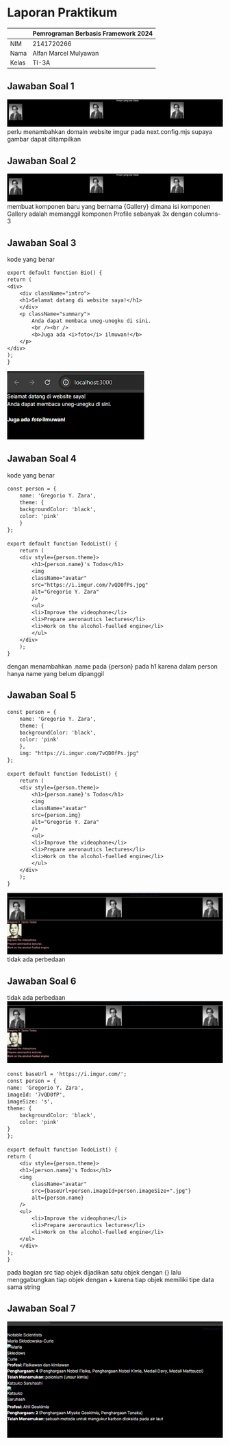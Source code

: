 # Laporan Praktikum
|  | Pemrograman Berbasis Framework 2024 |
| ----------- | --------- |
| NIM | 2141720266 |
| Nama | Alfan Marcel Mulyawan |
| Kelas | TI-3A |

## Jawaban Soal 1
![round](assets\01.png)
perlu menambahkan domain website imgur pada next.config.mjs supaya gambar dapat ditampilkan

## Jawaban Soal 2
![round](assets\01.png)
membuat komponen baru yang bernama {Gallery} dimana isi komponen Gallery adalah memanggil komponen Profile sebanyak 3x dengan columns-3

## Jawaban Soal 3
kode yang benar

    export default function Bio() {
    return (
    <div>
        <div className="intro">
        <h1>Selamat datang di website saya!</h1>
        </div>
        <p className="summary">
            Anda dapat membaca uneg-unegku di sini.
            <br /><br />
            <b>Juga ada <i>foto</i> ilmuwan!</b>
        </p>
    </div>
    );
    }
![round](assets\02.png)

## Jawaban Soal 4
kode yang benar

    const person = {
        name: 'Gregorio Y. Zara',
        theme: {
        backgroundColor: 'black',
        color: 'pink'
        }
    };
    
    export default function TodoList() {
        return (
        <div style={person.theme}>
            <h1>{person.name}'s Todos</h1>
            <img
            className="avatar"
            src="https://i.imgur.com/7vQD0fPs.jpg"
            alt="Gregorio Y. Zara"
            />
            <ul>
            <li>Improve the videophone</li>
            <li>Prepare aeronautics lectures</li>
            <li>Work on the alcohol-fuelled engine</li>
            </ul>
        </div>
        );
    }

dengan menambahkan .name pada {person} pada h1 karena dalam person hanya name yang belum dipanggil

## Jawaban Soal 5

    const person = {
        name: 'Gregorio Y. Zara',
        theme: {
        backgroundColor: 'black',
        color: 'pink'
        },
        img: "https://i.imgur.com/7vQD0fPs.jpg"
    };
    
    export default function TodoList() {
        return (
        <div style={person.theme}>
            <h1>{person.name}'s Todos</h1>
            <img
            className="avatar"
            src={person.img}
            alt="Gregorio Y. Zara"
            />
            <ul>
            <li>Improve the videophone</li>
            <li>Prepare aeronautics lectures</li>
            <li>Work on the alcohol-fuelled engine</li>
            </ul>
        </div>
        );
    }
![round](assets\03.png)
tidak ada perbedaan 

## Jawaban Soal 6
tidak ada perbedaan
![alt text](assets/03.png)

    const baseUrl = 'https://i.imgur.com/';
    const person = {
    name: 'Gregorio Y. Zara',
    imageId: '7vQD0fP',
    imageSize: 's',
    theme: {
        backgroundColor: 'black',
        color: 'pink'
    }
    };

    export default function TodoList() {
    return (
        <div style={person.theme}>
        <h1>{person.name}'s Todos</h1>
        <img
            className="avatar"
            src={baseUrl+person.imageId+person.imageSize+".jpg"}
            alt={person.name}
        />
        <ul>
            <li>Improve the videophone</li>
            <li>Prepare aeronautics lectures</li>
            <li>Work on the alcohol-fuelled engine</li>
        </ul>
        </div>
    );
    }
pada bagian src tiap objek dijadikan satu objek dengan {} lalu menggabungkan tiap objek dengan + karena tiap objek memiliki tipe data sama string

## Jawaban Soal 7
![alt text](assets/04.png)